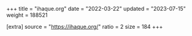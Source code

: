 +++
title = "ihaque.org"
date = "2022-03-22"
updated = "2023-07-15"
weight = 188521

[extra]
source = "https://ihaque.org/"
ratio = 2
size = 184
+++
